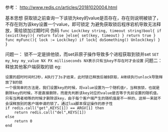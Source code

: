 
参考： http://www.redis.cn/articles/20181020004.html

基本思想
	获取锁之前查询一下该锁为key的value是否存在，存在则说明被锁了，不存在则为该key设置一个value，即可锁定
	为避免获取锁后程序宕机导致无法释放，需给锁加过期时间
	伪码
	`
		func Lock(key string, timeout string)bool{
			if (exist(key)){
				return false
			}else{
				set(key, timeout)
			}
			return true
		}
	`
	`
		func myFunc(){
			lock := Lock(key)
			if lock{
				doSomething()
				Unlock(key)
			}
		}
	`

问题一： 锁不一定是排他锁，而set非原子操作导致多个进程获取到锁并set
`
SET my_key my_value NX PX milliseconds
NX表示只有当key不存在时才会设置
`
问题二： 释放其他客户端获取的锁
eg:
```
设置的超时时间时2秒，A执行了3s才结束，此时锁已释放后被B获取，A继续执行unlock导致释放了B的锁
一个很简单的方法是，我们设置key的时候，将value设置为一个随机值r，当释放锁，也就是删除key的时候，不是直接删除，而是先判断该key对应的value是否等于先前设置的随机值，只有当两者相等的时候才删除该key，由于每个客户端产生的随机值是不一样的，这样一来就不会误释放别的客户端申请的锁了。通过lua脚本保证操作的原子性
if redis.call("get",KEYS[1]) == ARGV[1] then
    return redis.call("del",KEYS[1])
else
    return 0
end
```